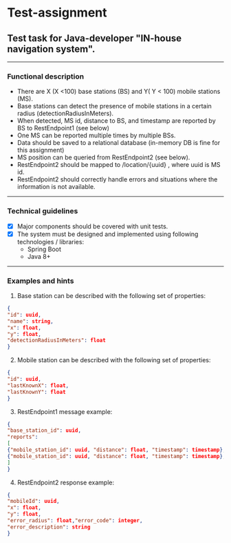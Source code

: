 # Test-assignment


## Test task for Java-developer "IN-house navigation system".

---


### Functional description
* There are X (X <100) base stations (BS) and Y( Y < 100) mobile stations (MS).
* Base stations can detect the presence of mobile stations in a certain radius (detectionRadiusInMeters).
* When detected, MS id, distance to BS, and timestamp are reported by BS to RestEndpoint1 (see below)
* One MS can be reported multiple times by multiple BSs.
* Data should be saved to a relational database (in-memory DB is fine for this assignment)
* MS position can be queried from RestEndpoint2 (see below).
* RestEndpoint2 should be mapped to /location/{uuid} , where uuid is MS id.
* RestEndpoint2 should correctly handle errors and situations where the information is not available.

---


### Technical guidelines

-[x] Major components should be covered with unit tests.
-[x] The system must be designed and implemented using following technologies / libraries:
   * Spring Boot
   * Java 8+
---


### Examples and hints

1. Base station can be described with the following set of properties:
```json
{
"id": uuid,
"name": string,
"x": float,
"y": float,
"detectionRadiusInMeters": float
}
```


2. Mobile station can be described with the following set of properties:
```json
{
"id": uuid,
"lastKnownX": float,
"lastKnownY": float
}
```


3. RestEndpoint1 message example:


```json
{
"base_station_id": uuid,
"reports":
[
{"mobile_station_id": uuid, "distance": float, "timestamp": timestamp},
{"mobile_station_id": uuid, "distance": float, "timestamp": timestamp},
]
}
```

4. RestEndpoint2 response example:

```json
{
"mobileId": uuid,
"x": float,
"y": float,
"error_radius": float,"error_code": integer,
"error_description": string
}
```
